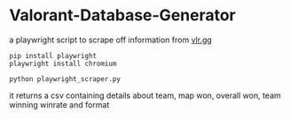 # Valorant-Database-Generator
a playwright script to scrape off information from [vlr.gg](vlr.gg)

```
pip install playwright
playwright install chromium
```

```
python playwright_scraper.py
```

it returns a csv containing details about team, map won, overall won, team winning winrate and format
